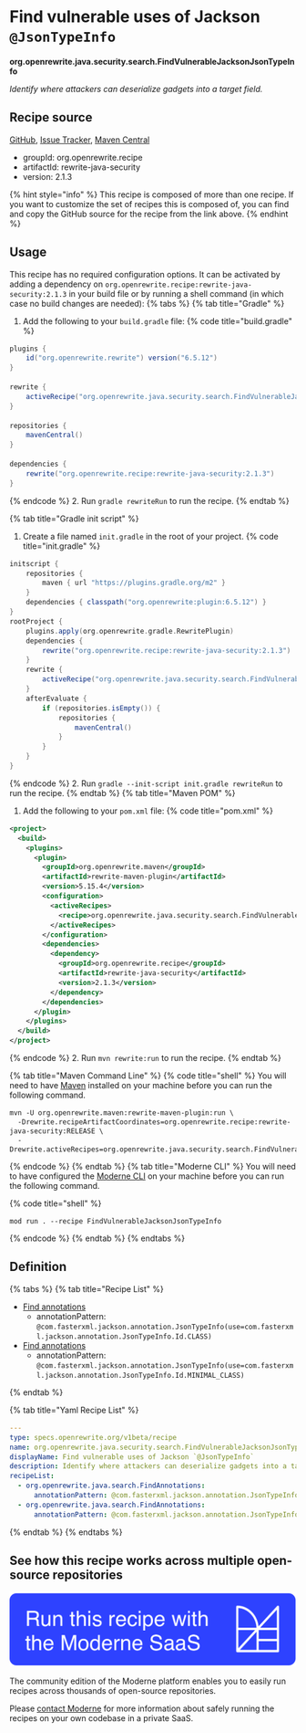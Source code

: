 # Find vulnerable uses of Jackson `@JsonTypeInfo`

**org.openrewrite.java.security.search.FindVulnerableJacksonJsonTypeInfo**

_Identify where attackers can deserialize gadgets into a target field._

## Recipe source

[GitHub](https://github.com/openrewrite/rewrite-java-security/blob/main/src/main/resources/META-INF/rewrite/jackson.yml), [Issue Tracker](https://github.com/openrewrite/rewrite-java-security/issues), [Maven Central](https://central.sonatype.com/artifact/org.openrewrite.recipe/rewrite-java-security/2.1.3/jar)

* groupId: org.openrewrite.recipe
* artifactId: rewrite-java-security
* version: 2.1.3

{% hint style="info" %}
This recipe is composed of more than one recipe. If you want to customize the set of recipes this is composed of, you can find and copy the GitHub source for the recipe from the link above.
{% endhint %}

## Usage

This recipe has no required configuration options. It can be activated by adding a dependency on `org.openrewrite.recipe:rewrite-java-security:2.1.3` in your build file or by running a shell command (in which case no build changes are needed): 
{% tabs %}
{% tab title="Gradle" %}
1. Add the following to your `build.gradle` file:
{% code title="build.gradle" %}
```groovy
plugins {
    id("org.openrewrite.rewrite") version("6.5.12")
}

rewrite {
    activeRecipe("org.openrewrite.java.security.search.FindVulnerableJacksonJsonTypeInfo")
}

repositories {
    mavenCentral()
}

dependencies {
    rewrite("org.openrewrite.recipe:rewrite-java-security:2.1.3")
}
```
{% endcode %}
2. Run `gradle rewriteRun` to run the recipe.
{% endtab %}

{% tab title="Gradle init script" %}
1. Create a file named `init.gradle` in the root of your project.
{% code title="init.gradle" %}
```groovy
initscript {
    repositories {
        maven { url "https://plugins.gradle.org/m2" }
    }
    dependencies { classpath("org.openrewrite:plugin:6.5.12") }
}
rootProject {
    plugins.apply(org.openrewrite.gradle.RewritePlugin)
    dependencies {
        rewrite("org.openrewrite.recipe:rewrite-java-security:2.1.3")
    }
    rewrite {
        activeRecipe("org.openrewrite.java.security.search.FindVulnerableJacksonJsonTypeInfo")
    }
    afterEvaluate {
        if (repositories.isEmpty()) {
            repositories {
                mavenCentral()
            }
        }
    }
}
```
{% endcode %}
2. Run `gradle --init-script init.gradle rewriteRun` to run the recipe.
{% endtab %}
{% tab title="Maven POM" %}
1. Add the following to your `pom.xml` file:
{% code title="pom.xml" %}
```xml
<project>
  <build>
    <plugins>
      <plugin>
        <groupId>org.openrewrite.maven</groupId>
        <artifactId>rewrite-maven-plugin</artifactId>
        <version>5.15.4</version>
        <configuration>
          <activeRecipes>
            <recipe>org.openrewrite.java.security.search.FindVulnerableJacksonJsonTypeInfo</recipe>
          </activeRecipes>
        </configuration>
        <dependencies>
          <dependency>
            <groupId>org.openrewrite.recipe</groupId>
            <artifactId>rewrite-java-security</artifactId>
            <version>2.1.3</version>
          </dependency>
        </dependencies>
      </plugin>
    </plugins>
  </build>
</project>
```
{% endcode %}
2. Run `mvn rewrite:run` to run the recipe.
{% endtab %}

{% tab title="Maven Command Line" %}
{% code title="shell" %}
You will need to have [Maven](https://maven.apache.org/download.cgi) installed on your machine before you can run the following command.

```shell
mvn -U org.openrewrite.maven:rewrite-maven-plugin:run \
  -Drewrite.recipeArtifactCoordinates=org.openrewrite.recipe:rewrite-java-security:RELEASE \
  -Drewrite.activeRecipes=org.openrewrite.java.security.search.FindVulnerableJacksonJsonTypeInfo
```
{% endcode %}
{% endtab %}
{% tab title="Moderne CLI" %}
You will need to have configured the [Moderne CLI](https://docs.moderne.io/moderne-cli/cli-intro) on your machine before you can run the following command.

{% code title="shell" %}
```shell
mod run . --recipe FindVulnerableJacksonJsonTypeInfo
```
{% endcode %}
{% endtab %}
{% endtabs %}

## Definition

{% tabs %}
{% tab title="Recipe List" %}
* [Find annotations](../../../java/search/findannotations.md)
  * annotationPattern: `@com.fasterxml.jackson.annotation.JsonTypeInfo(use=com.fasterxml.jackson.annotation.JsonTypeInfo.Id.CLASS)`
* [Find annotations](../../../java/search/findannotations.md)
  * annotationPattern: `@com.fasterxml.jackson.annotation.JsonTypeInfo(use=com.fasterxml.jackson.annotation.JsonTypeInfo.Id.MINIMAL_CLASS)`

{% endtab %}

{% tab title="Yaml Recipe List" %}
```yaml
---
type: specs.openrewrite.org/v1beta/recipe
name: org.openrewrite.java.security.search.FindVulnerableJacksonJsonTypeInfo
displayName: Find vulnerable uses of Jackson `@JsonTypeInfo`
description: Identify where attackers can deserialize gadgets into a target field.
recipeList:
  - org.openrewrite.java.search.FindAnnotations:
      annotationPattern: @com.fasterxml.jackson.annotation.JsonTypeInfo(use=com.fasterxml.jackson.annotation.JsonTypeInfo.Id.CLASS)
  - org.openrewrite.java.search.FindAnnotations:
      annotationPattern: @com.fasterxml.jackson.annotation.JsonTypeInfo(use=com.fasterxml.jackson.annotation.JsonTypeInfo.Id.MINIMAL_CLASS)

```
{% endtab %}
{% endtabs %}

## See how this recipe works across multiple open-source repositories

[![Moderne Link Image](/.gitbook/assets/ModerneRecipeButton.png)](https://app.moderne.io/recipes/org.openrewrite.java.security.search.FindVulnerableJacksonJsonTypeInfo)

The community edition of the Moderne platform enables you to easily run recipes across thousands of open-source repositories.

Please [contact Moderne](https://moderne.io/product) for more information about safely running the recipes on your own codebase in a private SaaS.
